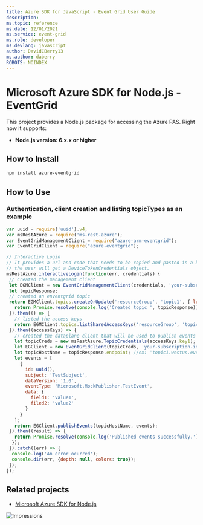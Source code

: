 ```yaml
---
title: Azure SDK for JavaScript - Event Grid User Guide
description: 
ms.topic: reference
ms.date: 12/01/2021
ms.service: event-grid
ms.role: developer
ms.devlang: javascript
author: DavidCBerry13
ms.author: daberry
ROBOTS: NOINDEX
---
```

# Microsoft Azure SDK for Node.js - EventGrid

This project provides a Node.js package for accessing the Azure PAS. Right now it supports:
- **Node.js version: 6.x.x or higher**

## How to Install

```bash
npm install azure-eventgrid
```

## How to Use

### Authentication, client creation and listing topicTypes as an example

 ```javascript
 var uuid = require('uuid').v4;
 var msRestAzure = require('ms-rest-azure');
 var EventGridManagementClient = require("azure-arm-eventgrid");
 var EventGridClient = require("azure-eventgrid");
 
 // Interactive Login
 // It provides a url and code that needs to be copied and pasted in a browser and authenticated over there. If successful, 
 // the user will get a DeviceTokenCredentials object.
 msRestAzure.interactiveLogin(function(err, credentials) {
  // Created the management client
  let EGMClient = new EventGridManagementClient(credentials, 'your-subscription-id');
  let topicResponse;
  // created an enventgrid topic
  return EGMClient.topics.createOrUpdate('resourceGroup', 'topic1', { location: 'westus' }).then((topicResponse) => {
    return Promise.resolve(console.log('Created topic ', topicResponse));
  }).then(() => {
    // listed the access keys
    return EGMClient.topics.listSharedAccessKeys('resourceGroup', 'topic1')
  }).then((accessKeys) => {
    // created the dataplane client that will be used to publish events
    let topicCreds = new msRestAzure.TopicCredentials(accessKeys.key1);
    let EGClient = new EventGridClient(topicCreds, 'your-subscription-id');
    let topicHostName = topicResponse.endpoint; //ex: 'topic1.westus.eventgrid.azure.net'
    let events = [
      {
        id: uuid(),
        subject: 'TestSubject',
        dataVersion: '1.0',
        eventType: 'Microsoft.MockPublisher.TestEvent',
        data: {
          field1: 'value1',
          filed2: 'value2'
        }
      }
    ];
    return EGClient.publishEvents(topicHostName, events);
  }).then((result) => {
    return Promise.resolve(console.log('Published events successfully.'));
   });
  }).catch((err) => {
   console.log('An error ocurred');
   console.dir(err, {depth: null, colors: true});
  });
});
```

## Related projects

- [Microsoft Azure SDK for Node.js](https://github.com/Azure/azure-sdk-for-node)


![Impressions](https://azure-sdk-impressions.azurewebsites.net/api/impressions/azure-sdk-for-node%2Flib%2Fservices%2Feventgrid%2FREADME.png)
